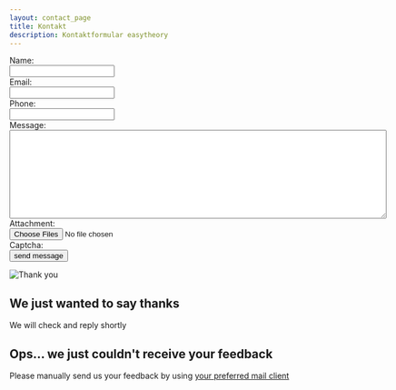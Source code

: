 ```yaml
---
layout: contact_page
title: Kontakt
description: Kontaktformular easytheory
---
```


 <form id="contactForm" method="POST" action="" enctype="multipart/form-data">
      <div class="row">
        <div class="col-25">
          <label for="name">Name:</label>
        </div>
        <div class="col-75">
          <input type="text" name="name" id="name">
        </div>
      </div>
      <div class="row">
        <div class="col-25">
          <label for="email">Email:</label>
        </div>
        <div class="col-75">
          <input type="email" name="email" class="phone-mail" id="email">
        </div>
      </div>
      <div class="row">
        <div class="col-25">
          <label for="phone">Phone:</label>
        </div>
        <div class="col-75">
          <input type="tel" name="phone" class="phone-mail" id="phone">
        </div>
      </div>
      <div class="row">
        <div class="col-25"><label for="message">Message:</label></div>
        <div class="col-75"><textarea rows="10" cols="80" name="message" id="message" required></textarea>
          <input type="hidden" name="shared_secret" value="70259406b8d46e07674e8b7317c56a4a803cac35" />
        </div>
      </div>
      <div class="row">
        <div class="col-25"><label for="attachment">Attachment:</label></div>
        <div class="col-75"><input type="file" id="attachment" name="attachment" accept="pdf,doc,docx,odt,image/*"
            multiple>
        </div>
      </div>
      <div class="row">
        <div class="col-25"><label for="attachment">Captcha:</label></div>
        <div class="col-75">
          <!-- This data-sitekey need to be change for production -->
          <div class="g-recaptcha" data-sitekey="6LeLCvwUAAAAALtUc5i8oXCB0fJVi4TezIW0jIh7"
            data-callback="onReCaptchaOK"></div>
          <input type="hidden" name="hiddenReCaptcha" id="hiddenReCaptcha">
        </div>
      </div>
      <div class="row">
        <input value="send message" type="submit">
      </div>
      </div>
    </form>
    <div class="thank-you hidden">
      <div>
        <img src="img/photo-1529590089538-86ace5ee4666.jpeg" alt="Thank you">
      </div>
      <div class="thank-you--message">
        <h2>We just wanted to say thanks</h2>
        <span>We will check and reply shortly</span>
      </div>
    </div>
    <div class="sending-error hidden">
      <div>
        <h2>Ops... we just couldn't receive your feedback</h2>
        <span>Please manually send us your feedback by using </span>
        <a class="email" href="#">your preferred mail client</a>
      </div>
    </div>
    <div class="spinner hidden">
      <div class="lds-dual-ring"></div>
    </div>
    <script src="{{ "/assets/js/contact.js" | absolute_url }}"></script>